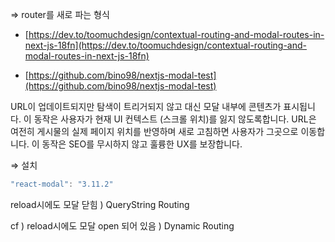 ⇒ router를 새로 파는 형식

- [https://dev.to/toomuchdesign/contextual-routing-and-modal-routes-in-next-js-18fn](https://dev.to/toomuchdesign/contextual-routing-and-modal-routes-in-next-js-18fn)

- [https://github.com/bino98/nextjs-modal-test](https://github.com/bino98/nextjs-modal-test)

URL이 업데이트되지만 탐색이 트리거되지 않고 대신 모달 내부에 콘텐츠가 표시됩니다. 이 동작은 사용자가 현재 UI 컨텍스트 (스크롤 위치)를 잃지 않도록합니다. URL은 여전히 게시물의 실제 페이지 위치를 반영하며 새로 고침하면 사용자가 그곳으로 이동합니다. 이 동작은 SEO를 무시하지 않고 훌륭한 UX를 보장합니다.

⇒ 설치

```jsx
"react-modal": "3.11.2"
```

reload시에도 모달 닫힘 ) QueryString Routing

cf ) reload시에도 모달 open 되어 있음 ) Dynamic Routing
